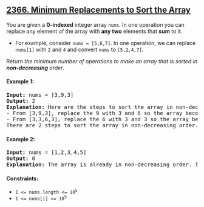 ## [2366. Minimum Replacements to Sort the Array](https://leetcode.com/problems/minimum-replacements-to-sort-the-array/)

You are given a **0-indexed** integer array `nums`. In one operation you can replace any element of the array with **any two** elements that **sum** to it.

-   For example, consider `nums = [5,6,7]`. In one operation, we can replace `nums[1]` with `2` and `4` and convert `nums` to `[5,2,4,7]`.

Return _the minimum number of operations to make an array that is sorted in **non-decreasing** order_.

#### Example 1:

<pre>
<strong>Input:</strong> nums = [3,9,3]
<strong>Output:</strong> 2
<strong>Explanation:</strong> Here are the steps to sort the array in non-decreasing order:
- From [3,9,3], replace the 9 with 3 and 6 so the array becomes [3,3,6,3]
- From [3,3,6,3], replace the 6 with 3 and 3 so the array becomes [3,3,3,3,3]
There are 2 steps to sort the array in non-decreasing order. Therefore, we return 2.
</pre>

#### Example 2:

<pre>
<strong>Input:</strong> nums = [1,2,3,4,5]
<strong>Output:</strong> 0
<strong>Explanation:</strong> The array is already in non-decreasing order. Therefore, we return 0.
</pre>

#### Constraints:

-   <code>1 <= nums.length <= 10<sup>5</sup></code>
-   <code>1 <= nums[i] <= 10<sup>9</sup></code>
